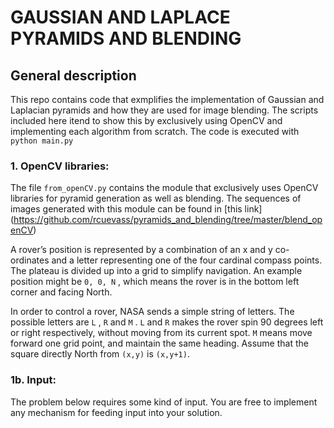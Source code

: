 # GAUSSIAN AND LAPLACE PYRAMIDS AND BLENDING

## General description

This repo contains code that exmplifies the implementation of Gaussian and Laplacian pyramids and how they are used for image blending. The scripts included here itend to show this by exclusively using OpenCV and implementing each algorithm from scratch. The code is executed with `python main.py`

### 1. OpenCV libraries: 

The file `from_openCV.py` contains the module that exclusively uses OpenCV libraries for pyramid generation as well as blending. The sequences of images generated with this module can be found in [this link] (https://github.com/rcuevass/pyramids_and_blending/tree/master/blend_openCV)

A rover’s position is represented by a combination of an x and y co-ordinates and a letter representing one of the four cardinal compass points. The plateau is divided up into a grid to simplify navigation. An example position might be
`0, 0, N` , which means the rover is in the bottom left corner and facing North.

In order to control a rover, NASA sends a simple string of letters. The possible letters are `L` , `R` and `M` . `L` and `R` makes the rover spin 90 degrees left or right respectively, without moving from its current spot. `M` means move forward one grid
point, and maintain the same heading. Assume that the square directly North from `(x,y)` is `(x,y+1)`.

### 1b. Input:

The problem below requires some kind of input. You are free to implement any mechanism for feeding input into your solution.
